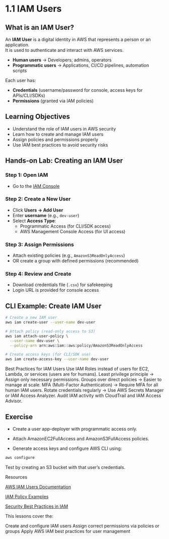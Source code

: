 # 1.1 IAM Users

##  What is an IAM User?
An **IAM User** is a digital identity in AWS that represents a person or an application.  
It is used to authenticate and interact with AWS services.

- **Human users** → Developers, admins, operators  
- **Programmatic users** → Applications, CI/CD pipelines, automation scripts  

Each user has:
- **Credentials** (username/password for console, access keys for APIs/CLI/SDKs)
- **Permissions** (granted via IAM policies)


## Learning Objectives
- Understand the role of IAM users in AWS security
- Learn how to create and manage IAM users
- Assign policies and permissions properly
- Use IAM best practices to avoid security risks


##  Hands-on Lab: Creating an IAM User

### Step 1: Open IAM
- Go to the [IAM Console](https://console.aws.amazon.com/iam/)

### Step 2: Create a New User
- Click **Users → Add User**
- Enter **username** (e.g., `dev-user`)
- Select **Access Type**:
  -  Programmatic Access (for CLI/SDK access)
  -  AWS Management Console Access (for UI access)

### Step 3: Assign Permissions
- Attach existing policies (e.g., `AmazonS3ReadOnlyAccess`)
- OR create a group with defined permissions (recommended)

### Step 4: Review and Create
- Download credentials file (`.csv`) for safekeeping
- Login URL is provided for console access


##  CLI Example: Create IAM User

```bash
# Create a new IAM user
aws iam create-user --user-name dev-user

# Attach policy (read-only access to S3)
aws iam attach-user-policy \
  --user-name dev-user \
  --policy-arn arn:aws:iam::aws:policy/AmazonS3ReadOnlyAccess

# Create access keys (for CLI/SDK use)
aws iam create-access-key --user-name dev-user

```

Best Practices for IAM Users
Use IAM Roles instead of users for EC2, Lambda, or services (users are for humans).
Least privilege principle → Assign only necessary permissions.
Groups over direct policies → Easier to manage at scale.
MFA (Multi-Factor Authentication) → Require MFA for all human IAM users.
Rotate credentials regularly → Use AWS Secrets Manager or IAM Access Analyzer.
Audit IAM activity with CloudTrail and IAM Access Advisor.

## Exercise

- Create a user app-deployer with programmatic access only.

 - Attach AmazonEC2FullAccess and AmazonS3FullAccess policies.

- Generate access keys and configure AWS CLI using:

```bash
aws configure
```
Test by creating an S3 bucket with that user’s credentials.

Resources

[AWS IAM Users Documentation](https://docs.aws.amazon.com/IAM/latest/UserGuide/id_users.html)

[IAM Policy Examples](https://docs.aws.amazon.com/IAM/latest/UserGuide/access_policies_examples.html)

[Security Best Practices in IAM](https://docs.aws.amazon.com/IAM/latest/UserGuide/best-practices.html)


This lessons cover the:

Create and configure IAM users
Assign correct permissions via policies or groups
Apply AWS IAM best practices for user management